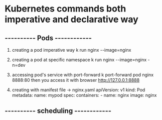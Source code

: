 # Kubernetes commands both imperative and declarative way

## ---------- Pods ------------

1. creating a pod imperative way
    k run nginx --image=nginx

2. creating a pod at specific namespace
    k run nginx --image=nginx -n=dev

3. accessing pod's service with port-forward
    k port-forward pod nginx 8888:80
    then you access it with browser http://127.0.0.1:8888

2. creating with manifest file -> nginx.yaml
    apiVersion: v1
    kind: Pod
    metadata:
    name: mypod
    spec:
    containers:
        - name: nginx
        image: nginx

## ---------- scheduling ------------

